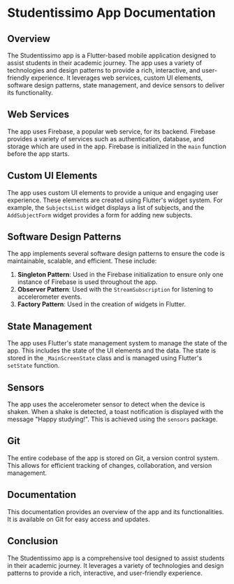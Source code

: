 # Studentissimo App Documentation

## Overview
The Studentissimo app is a Flutter-based mobile application designed to assist students in their academic journey. The app uses a variety of technologies and design patterns to provide a rich, interactive, and user-friendly experience. It leverages web services, custom UI elements, software design patterns, state management, and device sensors to deliver its functionality.

## Web Services
The app uses Firebase, a popular web service, for its backend. Firebase provides a variety of services such as authentication, database, and storage which are used in the app. Firebase is initialized in the `main` function before the app starts.

## Custom UI Elements
The app uses custom UI elements to provide a unique and engaging user experience. These elements are created using Flutter's widget system. For example, the `SubjectsList` widget displays a list of subjects, and the `AddSubjectForm` widget provides a form for adding new subjects.

## Software Design Patterns
The app implements several software design patterns to ensure the code is maintainable, scalable, and efficient. These include:

1. **Singleton Pattern**: Used in the Firebase initialization to ensure only one instance of Firebase is used throughout the app.
2. **Observer Pattern**: Used with the `StreamSubscription` for listening to accelerometer events.
3. **Factory Pattern**: Used in the creation of widgets in Flutter.

## State Management
The app uses Flutter's state management system to manage the state of the app. This includes the state of the UI elements and the data. The state is stored in the `_MainScreenState` class and is managed using Flutter's `setState` function.

## Sensors
The app uses the accelerometer sensor to detect when the device is shaken. When a shake is detected, a toast notification is displayed with the message "Happy studying!". This is achieved using the `sensors` package.

## Git
The entire codebase of the app is stored on Git, a version control system. This allows for efficient tracking of changes, collaboration, and version management.

## Documentation
This documentation provides an overview of the app and its functionalities. It is available on Git for easy access and updates.

## Conclusion
The Studentissimo app is a comprehensive tool designed to assist students in their academic journey. It leverages a variety of technologies and design patterns to provide a rich, interactive, and user-friendly experience.